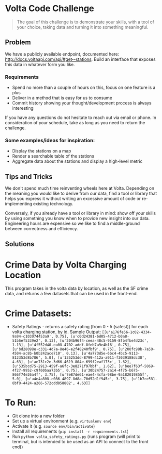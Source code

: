 # Volta Code Challenge
> The goal of this challenge is to demonstrate your skills, with a tool of your choice, taking data and turning it into something meaningful.

## Problem
We have a publicly available endpoint, documented here:
http://docs.voltaapi.com/api/#get--stations.
Build an interface that exposes this data in whatever form you like.

### Requirements
- Spend no more than a couple of hours on this, focus on one feature is a plus
- Deliver in a method that is easy for us to consume
- Commit history showing your thought/development process is always interesting

If you have any questions do not hesitate to reach out via email or phone. In consideration of your schedule, take as long as you need to return the challenge. 

### Some examples/ideas for inspiration:
- Display the stations on a map
- Render a searchable table of the stations
- Aggregate data about the stations and display a high-level metric

## Tips and Tricks
We don't spend much time reinventing wheels here at Volta. Depending on the meaning you would like to derive from our data, find a tool or library that helps you express it without writing an excessive amount of code or re-implementing existing technology.

Conversely, if you already have a tool or library in mind: show off your skills by using something you know when to provide new insight into our data. Engineering hours are expensive so we like to find a middle-ground between correctness and efficiency.

## Solutions

# Crime Data by Volta Charging Location
This program takes in the volta data by location, as well as the SF crime data, and returns a few datasets that can be used in the front-end.

# Crime Datasets:

* Safety Ratings - returns a safety rating (from 0 - 5 (safest)) for each volta charging station, by id.
Sample Output: ```[[u'a176fe56-1c02-4334-9a94-c103074453a9', 0.75], [u'c0d24381-6d05-4712-b0a8-51b6ef5339e2', 0.13], [u'204b96f4-ceea-48c5-9159-8fb4fbe4d23c', 1.13], [u'4f552d40-ea08-4702-addf-8feb7a9e4b16', 0.75], [u'bd28098e-c331-4d7a-8e46-e2f48240fbf9', 0.75], [u'200fc98b-7a50-4504-ac8b-b0b242ace710', 0.13], [u'4a773d5e-6bc4-4bc5-9113-812353d8b786', 5.0], [u'135253dd-8799-412a-a911-f3039188dc38', 4.63], [u'ae731c2e-3d66-4619-804e-699f2eaf173c', 1.62], [u'535bcd75-2913-459f-a6fc-3e8271f97bbf', 1.62], [u'bee7f63f-5069-4f27-9952-c9f60baa73b5', 0.75], [u'30b24757-2a14-4f75-b675-866f74e26a4f', 3.75], [u'7e87de61-eae4-4cfa-98be-9a182019855f', 5.0], [u'a4e4a808-c086-4897-8d8a-70d52d1f945c', 3.75], [u'1b7ce581-0bf0-4424-a266-572cdd058802', 4.63]]```

# To Run:
* Git clone into a new folder
* Set up a virtual environment (e.g. `virtualenv env`)
* Activate it (e.g. `source env/bin/activate`)
* Install all requirements (`pip install -r requirements.txt`)
* Run `python volta_safety_ratings.py` (runs program (will print to terminal, but is intended to be used as an API to connect to the front end))
